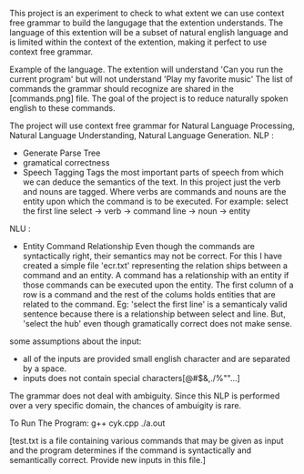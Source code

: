 This project is an experiment to check to what extent we can use context free grammar to build the langugage that the extention understands. The language of this extention will be a subset of natural english language and is limited within the context of the extention, making it perfect to use context free grammar.

Example of the language.
The extention will understand 'Can you run the current program' but will not understand 'Play my favorite music'
The list of commands the grammar should recognize are shared in the [commands.png] file.
The goal of the project is to reduce naturally spoken english to these commands.

The project will use context free grammar for Natural Language Processing, Natural Language Understanding, Natural Language Generation.
NLP :

-   Generate Parse Tree
-   gramatical correctness
-   Speech Tagging
    Tags the most important parts of speech from which we can deduce the semantics of the text.
    In this project just the verb and nouns are tagged. Where verbs are commands and nouns are the entity upon which the command is to be executed.
    For example: select the first line
    select -> verb -> command
    line -> noun -> entity

NLU :

-   Entity Command Relationship
    Even though the commands are syntactically right, their semantics may not be correct. For this I have created a simple file 'ecr.txt'
    representing the relation ships between a command and an entity. A command has a relationship with an entity if those commands can be
    executed upon the entity. The first column of a row is a command and the rest of the colums holds entities that are related to the command.
    Eg: 'select the first line' is a semanticaly valid sentence because there is a relationship between select and line.
    But, 'select the hub' even though gramatically correct does not make sense.

some assumptions about the input:

-   all of the inputs are provided small english character and are separated by a space.
-   inputs does not contain special characters[@#$&,./%""...]

The grammar does not deal with ambiguity. Since this NLP is performed over a very specific domain, the chances of ambuigity is rare.

To Run The Program:
g++ cyk.cpp
./a.out

[test.txt is a file containing various commands that may be given as input and the program determines if the command is syntactically and semantically correct. Provide new inputs in this file.]
